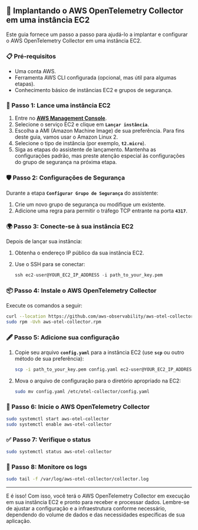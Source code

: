 ## **🚀 Implantando o AWS OpenTelemetry Collector em uma instância EC2**

Este guia fornece um passo a passo para ajudá-lo a implantar e configurar o AWS OpenTelemetry Collector em uma instância EC2.

### **📋 Pré-requisitos**

- Uma conta AWS.
- Ferramenta AWS CLI configurada (opcional, mas útil para algumas etapas).
- Conhecimento básico de instâncias EC2 e grupos de segurança.

### **🚦 Passo 1: Lance uma instância EC2**

1. Entre no **[AWS Management Console](https://aws.amazon.com/console/)**.
2. Selecione o serviço EC2 e clique em **`Lançar instância`**.
3. Escolha a AMI (Amazon Machine Image) de sua preferência. Para fins deste guia, vamos usar o Amazon Linux 2.
4. Selecione o tipo de instância (por exemplo, **`t2.micro`**).
5. Siga as etapas do assistente de lançamento. Mantenha as configurações padrão, mas preste atenção especial às configurações do grupo de segurança na próxima etapa.

### **🛡 Passo 2: Configurações de Segurança**

Durante a etapa **`Configurar Grupo de Segurança`** do assistente:

1. Crie um novo grupo de segurança ou modifique um existente.
2. Adicione uma regra para permitir o tráfego TCP entrante na porta **`4317`**.

### **🌍 Passo 3: Conecte-se à sua instância EC2**

Depois de lançar sua instância:

1. Obtenha o endereço IP público da sua instância EC2.
2. Use o SSH para se conectar:
    
    ```sql
    ssh ec2-user@YOUR_EC2_IP_ADDRESS -i path_to_your_key.pem
    
    ```
    

### **📦 Passo 4: Instale o AWS OpenTelemetry Collector**

Execute os comandos a seguir:

```bash
curl --location https://github.com/aws-observability/aws-otel-collector/releases/latest/download/aws-otel-collector-x86_64.rpm -o aws-otel-collector.rpm
sudo rpm -Uvh aws-otel-collector.rpm

```

### **🖋 Passo 5: Adicione sua configuração**

1. Copie seu arquivo **`config.yaml`** para a instância EC2 (use **`scp`** ou outro método de sua preferência):
    
    ```bash
    scp -i path_to_your_key.pem config.yaml ec2-user@YOUR_EC2_IP_ADDRESS:~/
    
    ```
    
2. Mova o arquivo de configuração para o diretório apropriado na EC2:
    
    ```bash
    sudo mv config.yaml /etc/otel-collector/config.yaml
    
    ```
    

### **🔄 Passo 6: Inicie o AWS OpenTelemetry Collector**

```bash
sudo systemctl start aws-otel-collector
sudo systemctl enable aws-otel-collector

```

### **✅ Passo 7: Verifique o status**

```bash
sudo systemctl status aws-otel-collector

```

### **📜 Passo 8: Monitore os logs**

```bash
sudo tail -f /var/log/aws-otel-collector/collector.log

```

---

E é isso! Com isso, você terá o AWS OpenTelemetry Collector em execução em sua instância EC2 e pronto para receber e processar dados. Lembre-se de ajustar a configuração e a infraestrutura conforme necessário, dependendo do volume de dados e das necessidades específicas de sua aplicação.